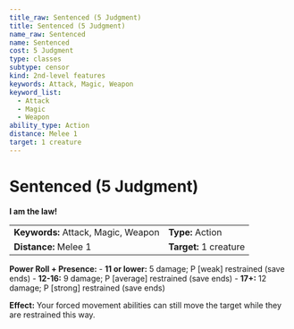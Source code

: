 ```yaml
---
title_raw: Sentenced (5 Judgment)
title: Sentenced (5 Judgment)
name_raw: Sentenced
name: Sentenced
cost: 5 Judgment
type: classes
subtype: censor
kind: 2nd-level features
keywords: Attack, Magic, Weapon
keyword_list:
  - Attack
  - Magic
  - Weapon
ability_type: Action
distance: Melee 1
target: 1 creature
---
```


# Sentenced (5 Judgment)

**I am the law!**

|                                     |                        |
| :---------------------------------- | :--------------------- |
| **Keywords:** Attack, Magic, Weapon | **Type:** Action       |
| **Distance:** Melee 1               | **Target:** 1 creature |

**Power Roll + Presence:** - **11 or lower:** 5 damage; P \[weak\] restrained (save ends) - **12-16:** 9 damage; P \[average\] restrained (save ends) - **17+:** 12 damage; P \[strong\] restrained (save ends)

**Effect:** Your forced movement abilities can still move the target while they are restrained this way.
